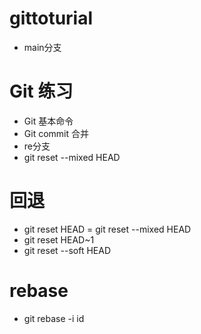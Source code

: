 # gittoturial
- main分支
# Git 练习
- Git 基本命令
- Git commit 合并
- re分支
- git reset --mixed  HEAD

# 回退
- git reset HEAD = git reset --mixed HEAD
- git reset HEAD~1 
- git reset --soft HEAD

# rebase
- git rebase -i id